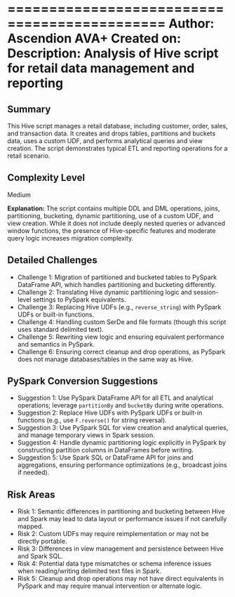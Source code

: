 =============================================
Author:        Ascendion AVA+
Created on:   
Description:   Analysis of Hive script for retail data management and reporting
=============================================

## Summary
This Hive script manages a retail database, including customer, order, sales, and transaction data. It creates and drops tables, partitions and buckets data, uses a custom UDF, and performs analytical queries and view creation. The script demonstrates typical ETL and reporting operations for a retail scenario.

## Complexity Level
Medium

**Explanation:**
The script contains multiple DDL and DML operations, joins, partitioning, bucketing, dynamic partitioning, use of a custom UDF, and view creation. While it does not include deeply nested queries or advanced window functions, the presence of Hive-specific features and moderate query logic increases migration complexity.

## Detailed Challenges
- Challenge 1: Migration of partitioned and bucketed tables to PySpark DataFrame API, which handles partitioning and bucketing differently.
- Challenge 2: Translating Hive dynamic partitioning logic and session-level settings to PySpark equivalents.
- Challenge 3: Replacing Hive UDFs (e.g., `reverse_string`) with PySpark UDFs or built-in functions.
- Challenge 4: Handling custom SerDe and file formats (though this script uses standard delimited text).
- Challenge 5: Rewriting view logic and ensuring equivalent performance and semantics in PySpark.
- Challenge 6: Ensuring correct cleanup and drop operations, as PySpark does not manage databases/tables in the same way as Hive.

## PySpark Conversion Suggestions
- Suggestion 1: Use PySpark DataFrame API for all ETL and analytical operations; leverage `partitionBy` and `bucketBy` during write operations.
- Suggestion 2: Replace Hive UDFs with PySpark UDFs or built-in functions (e.g., use `F.reverse()` for string reversal).
- Suggestion 3: Use PySpark SQL for view creation and analytical queries, and manage temporary views in Spark session.
- Suggestion 4: Handle dynamic partitioning logic explicitly in PySpark by constructing partition columns in DataFrames before writing.
- Suggestion 5: Use Spark SQL or DataFrame API for joins and aggregations, ensuring performance optimizations (e.g., broadcast joins if needed).

## Risk Areas
- Risk 1: Semantic differences in partitioning and bucketing between Hive and Spark may lead to data layout or performance issues if not carefully mapped.
- Risk 2: Custom UDFs may require reimplementation or may not be directly portable.
- Risk 3: Differences in view management and persistence between Hive and Spark SQL.
- Risk 4: Potential data type mismatches or schema inference issues when reading/writing delimited text files in Spark.
- Risk 5: Cleanup and drop operations may not have direct equivalents in PySpark and may require manual intervention or alternate logic.
